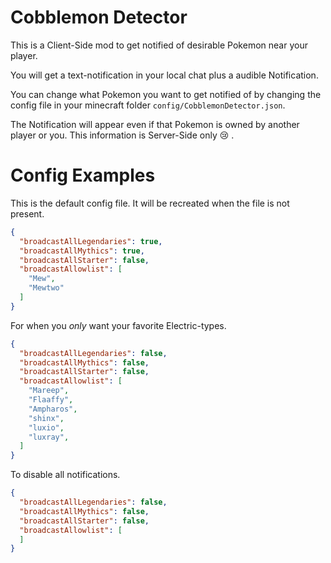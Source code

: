 # Cobblemon Detector

This is a Client-Side mod to get notified of desirable Pokemon near your player.

You will get a text-notification in your local chat plus a audible Notification.

You can change what Pokemon you want to get notified of by changing the config file in your minecraft folder `config/CobblemonDetector.json`.

The Notification will appear even if that Pokemon is owned by another player or you.
This information is Server-Side only 😢 .


# Config Examples

This is the default config file. It will be recreated when the file is not present.
```json
{
  "broadcastAllLegendaries": true,
  "broadcastAllMythics": true,
  "broadcastAllStarter": false,
  "broadcastAllowlist": [
    "Mew",
    "Mewtwo"
  ]
}
```

For when you _only_ want your favorite Electric-types.
```json
{
  "broadcastAllLegendaries": false,
  "broadcastAllMythics": false,
  "broadcastAllStarter": false,
  "broadcastAllowlist": [
    "Mareep",
    "Flaaffy",
    "Ampharos",
    "shinx",
    "luxio",
    "luxray",
  ]
}
```

To disable all notifications.
```json
{
  "broadcastAllLegendaries": false,
  "broadcastAllMythics": false,
  "broadcastAllStarter": false,
  "broadcastAllowlist": [
  ]
}
```
